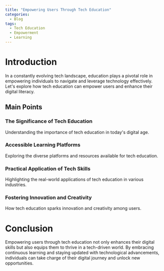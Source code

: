 ```yaml
---
title: "Empowering Users Through Tech Education"
categories:
  - Blog
tags:
  - Tech Education
  - Empowerment
  - Learning
---
```


# Introduction
In a constantly evolving tech landscape, education plays a pivotal role in empowering individuals to navigate and leverage technology effectively. Let's explore how tech education can empower users and enhance their digital literacy.

## Main Points
### The Significance of Tech Education
Understanding the importance of tech education in today's digital age.

### Accessible Learning Platforms
Exploring the diverse platforms and resources available for tech education.

### Practical Application of Tech Skills
Highlighting the real-world applications of tech education in various industries.

### Fostering Innovation and Creativity
How tech education sparks innovation and creativity among users.

# Conclusion
Empowering users through tech education not only enhances their digital skills but also equips them to thrive in a tech-driven world. By embracing continuous learning and staying updated with technological advancements, individuals can take charge of their digital journey and unlock new opportunities.